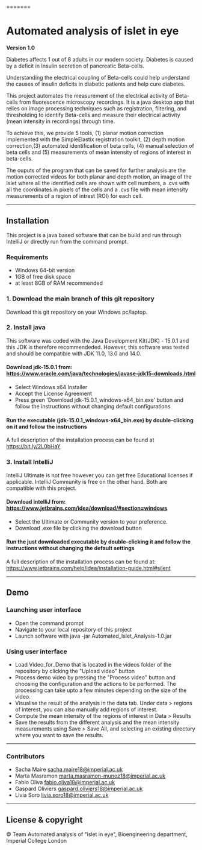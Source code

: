 
# 
=======
# Automated analysis of islet in eye
**Version 1.0**

Diabetes affects 1 out of 8 adults in our modern society. Diabetes is caused by a deficit in Insulin secretion of pancreatic Beta-cells.

Understanding the electrical coupling of Beta-cells could help understand the causes of insulin deficits in diabetic patients and help cure diabetes.

This project automates the measurement of the electrical activity of Beta-cells from fluorescence microscopy recordings. It is a java desktop app that relies on image processing techniques such as registration, filtering, and thresholding to identify Beta-cells and measure their electrical activity (mean intensity in recordings) through time.

To achieve this, we provide 5 tools, (1) planar motion correction implemented with the SimpleElastix registration toolkit, (2) depth motion correction,(3) automated identification of beta cells, (4) manual selection of beta cells and (5) measurements of mean intensity of regions of interest in beta-cells.

The ouputs of the program that can be saved for further analysis are the motion corrected videos for both planar and depth motion, an image of the Islet where all the identified cells are shown with cell numbers, a .cvs with all the coordinates in pixels of the cells and a .cvs file with mean intensity measurements of a region of intrest (ROI) for each cell.

---
## Installation
This project is a java based software that can be build and run through IntelliJ or directly run from the command prompt.

### Requirements
- Windows 64-bit version
- 1GB of free disk space
- at least 8GB of RAM recommended

### 1. Download the main branch of this git repository

Download this git repository on your Windows pc/laptop.

### 2. Install java

This software was coded with the Java Development Kit(JDK) - 15.0.1 and this JDK is therefore recommendeded. However, this software was tested and should be compatible with JDK 11.0, 13.0 and 14.0. 

#### Download jdk-15.0.1 from: https://www.oracle.com/java/technologies/javase-jdk15-downloads.html
  - Select Windows x64 Installer
  - Accept the License Agreement
  - Press green 'Download jdk-15.0.1_windows-x64_bin.exe' button and follow the instructions without changing default configurations

#### Run the executable (jdk-15.0.1_windows-x64_bin.exe) by double-clicking on it and follow the instructions

A full description of the installation process can be found at https://bit.ly/2L0bHaY

### 3. Install IntelliJ

IntelliJ Ultimate is not free however you can get free Educational licenses if applicable. 
IntelliJ Community is free on the other hand. 
Both are compatible with this project.

#### Download IntelliJ from: https://www.jetbrains.com/idea/download/#section=windows
  - Select the Ultimate or Community version to your preference.
  - Download .exe file by clicking the download button

#### Run the just downloaded executable by double-clicking it and follow the instructions without changing the default settings 

A full description of the installation process can be found at: https://www.jetbrains.com/help/idea/installation-guide.html#silent

---
## Demo

### Launching user interface
  - Open the command prompt
  - Navigate to your local repository of this project
  - Launch software with java -jar Automated_Islet_Analysis-1.0.jar
  
### Using user interface
  - Load Video_for_Demo that is located in the videos folder of the repository by clicking the "Upload video" button
  - Process demo video by pressing the "Process video" button and choosing the configuration and the actions to be performed. The processing can take upto a few minutes depending on the size of the video.
  - Visualise the result of the analysis in the data tab. Under data > regions of interest, you can also manually add regions of interest.
  - Compute the mean intensity of the regions of interest in Data > Results
  - Save the results from the different analysis and the mean intensity measurements using Save > Save All, and selecting an existing directory where you want to save the results.


---
### Contributors
- Sacha Maire <sacha.maire18@imperial.ac.uk>
- Marta Masramon <marta.masramon-munoz18@imperial.ac.uk>
- Fabio Oliva <fabio.oliva18@imperial.ac.uk>
- Gaspard Oliviers <gaspard.oliviers18@imperial.ac.uk>
- Livia Soro <livia.soro18@imperial.ac.uk>


---

## License & copyright
© Team Automated analysis of "islet in eye", Bioengineering department, Imperial College London

